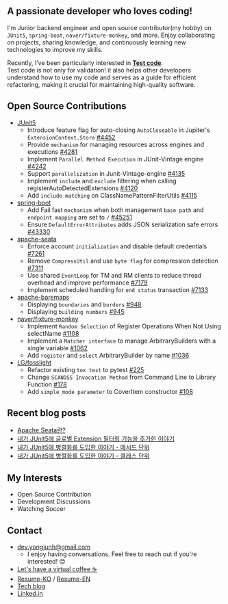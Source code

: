 ## A passionate developer who loves coding!

I'm Junior backend engineer and open source contributor(my hobby) on `JUnit5`, `spring-boot`, `naver/fixture-monkey`, and more. Enjoy collaborating on projects, sharing knowledge, and continuously learning new technologies to improve my skills.  

Recently, I’ve been particularly interested in [**Test code**](https://www.slideshare.net/slideshow/2024-09-24-comming-soon/271981415).  
Test code is not only for validation! it also helps other developers understand how to use my code and serves as a guide for efficient refactoring, making it crucial for maintaining high-quality software.

## Open Source Contributions
- [JUnit5](https://github.com/junit-team/junit5/issues?q=is%3Apr+is%3Aopen+author%3AYongGoose)
  - Introduce feature flag for auto-closing `AutoCloseable` in Jupiter's `ExtensionContext.Store` [#4452](https://github.com/junit-team/junit5/pull/4452)
  - Provide `mechanism` for managing resources across engines and executions [#4281](https://github.com/junit-team/junit5/pull/4281)
  - Implement `Parallel Method Execution` in JUnit-Vintage engine [#4242](https://github.com/junit-team/junit5/pull/4242)
  - Support `parallelization` in Junit-Vintage-engine [#4135](https://github.com/junit-team/junit5/pull/4135)
  - Implement `include` and `exclude` filtering when calling registerAutoDetectedExtensions [#4120](https://github.com/junit-team/junit5/pull/4120)
  - Add `include matching` on ClassNamePatternFilterUtils [#4115](https://github.com/junit-team/junit5/pull/4115)
- [spring-boot](https://github.com/spring-projects/spring-boot/issues?q=is%3Apr+author%3AYongGoose)
  - Add Fail fast `mechanism` when both management `base path` and `endpoint mapping` are set to `/` [#45251](https://github.com/spring-projects/spring-boot/pull/45251)
  - Ensure `DefaultErrorAttributes` adds JSON serialization safe errors [#43330](https://github.com/spring-projects/spring-boot/pull/43330)
- [apache-seata](https://github.com/apache/incubator-seata/issues?q=is%3Apr+is%3Aopen+author%3AYongGoose)
  - Enforce account `initialization` and disable default credentials [#7261](https://github.com/apache/incubator-seata/pull/7261)
  - Remove `CompressUtil` and use `byte flag` for compression detection [#7311](https://github.com/apache/incubator-seata/pull/7311)
  - Use shared `EventLoop` for TM and RM clients to reduce thread overhead and improve performance [#7179](https://github.com/apache/incubator-seata/pull/7179)
  - Implement scheduled handling for `end status` transaction [#7133](https://github.com/apache/incubator-seata/pull/7133)
- [apache-baremaps](https://github.com/apache/incubator-baremaps/issues?q=is%3Apr+is%3Aopen+author%3AYongGoose)
  - Displaying `boundaries` and `borders` [#948](https://github.com/apache/incubator-baremaps/pull/948) 
  - Displaying `building numbers` [#945](https://github.com/apache/incubator-baremaps/pull/945)
- [naver/fixture-monkey](https://github.com/naver/fixture-monkey/issues?q=is%3Apr+is%3Aopen+author%3AYongGoose)
  - Implement `Random Selection` of Register Operations When Not Using selectName [#1108](https://github.com/naver/fixture-monkey/pull/1108)
  - Implement a `Matcher interface` to manage ArbitraryBuilders with a single variable [#1062](https://github.com/naver/fixture-monkey/pull/1062)
  - Add `register` and `select` ArbitraryBuilder by name [#1036](https://github.com/naver/fixture-monkey/pull/1036)
- [LG/fosslight](https://github.com/fosslight/fosslight_dependency_scanner/issues?q=is%3Apr+author%3AYongGoose)
  - Refactor existing `tox test` to pytest [#225](https://github.com/fosslight/fosslight_dependency_scanner/pull/225)
  - Change `SCANOSS Invocation Method` from Command Line to Library Function [#178](https://github.com/fosslight/fosslight_source_scanner/pull/178)
  - Add `simple_mode parameter` to CoverItem constructor [#108](https://github.com/fosslight/fosslight_scanner/pull/108)
 
## Recent blog posts
- [Apache Seata란?](https://solution-is-here.tistory.com/235)
- [내가 JUnit5에 글로벌 Extension 필터링 기능을 추가한 이야기](https://solution-is-here.tistory.com/233)
- [내가 JUnit5에 병렬화를 도입한 이야기 - 메서드 단위](https://solution-is-here.tistory.com/231)
- [내가 JUnit5에 병렬화를 도입한 이야기 - 클래스 단위](https://solution-is-here.tistory.com/230)

## My Interests
- Open Source Contribution
- Development Discussions
- Watching Soccer

## Contact
- dev.yongjunh@gmail.com
  - I enjoy having conversations. Feel free to reach out if you're interested! 😊
- [Let's have a virtual coffee ☕](https://calendly.com/dev-yongjunh)
- [Resume-KO](https://docs.google.com/document/d/123z1fH5WIGu6jsyUIsWbrGQBARkHhKWEDH1T-v6xaO4/edit?tab=t.0#heading=h.iwwc988hcmwq) / [Resume-EN](https://drive.google.com/file/d/15C3E53sDkatCKbVrUsWc5O9NBrgvl_nW/view?usp=sharing)
- [Tech blog](https://solution-is-here.tistory.com/)
- [Linked.in](https://www.linkedin.com/in/yongjunh/)
